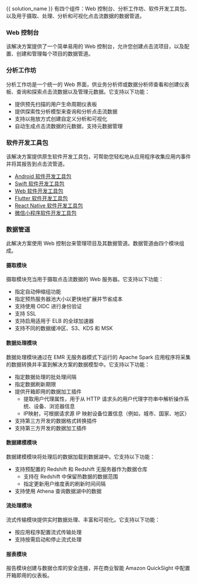 {{ solution_name }} 有四个组件：Web 控制台、分析工作坊、软件开发工具包、以及用于摄取、处理、分析和可视化点击流数据的数据管道。

### Web 控制台

该解决方案提供了一个简单易用的 Web 控制台，允许您创建点击流项目，以及配置、创建和管理每个项目的数据管道。

### 分析工作坊

分析工作坊是一个统一的 Web 界面，供业务分析师或数据分析师查看和创建仪表板、查询和探索点击流数据以及管理元数据。它支持以下功能：

- 提供预先扫描的用户生命周期仪表板
- 提供探索性分析模型来查询和分析点击流数据
- 支持以拖放方式创建自定义分析和可视化
- 自动生成点击流数据的元数据，支持元数据管理

### 软件开发工具包

该解决方案提供原生软件开发工具包，可帮助您轻松地从应用程序收集应用内事件并将其报告到点击流管道。

- [Android 软件开发工具包][clickstream-andriod]
- [Swift 软件开发工具包][clickstream-swift]
- [Web 软件开发工具包][clickstream-web]
- [Flutter 软件开发工具包][clickstream-flutter]
- [React Native 软件开发工具包][clickstream-rn]
- [微信小程序软件开发工具包][clickstream-wechat]

### 数据管道

此解决方案使用 Web 控制台来管理项目及其数据管道。数据管道由四个模块组成。

#### 摄取模块

摄取模块充当用于摄取点击流数据的 Web 服务器。它支持以下功能：

- 指定自动伸缩组功能
- 指定预热服务器池大小以更快地扩展并节省成本
- 支持使用 OIDC 进行身份验证
- 支持 SSL
- 支持启用适用于 ELB 的全球加速器
- 支持不同的数据缓冲区、S3、KDS 和 MSK

#### 数据处理模块

数据处理模块通过在 EMR 无服务器模式下运行的 Apache Spark 应用程序将采集的数据转换并丰富到解决方案的数据模型中。它支持以下功能：

- 指定数据处理的批处理间隔
- 指定数据刷新期限
- 提供开箱即用的数据加工插件
  - 提取用户代理属性，用于从 HTTP 请求头的用户代理字符串中解析操作系统、设备、浏览器信息
  - IP映射，可根据请求源 IP 映射设备位置信息（例如，城市、国家、地区）
- 支持第三方开发的数据格式转换插件
- 支持第三方开发的数据加工插件

#### 数据建模模块

数据建模模块将处理后的数据加载到数据湖中。它支持以下功能：

- 支持预配置的 Redshift 和 Redshift 无服务器作为数据仓库
  - 支持在 Redshift 中保留热数据的数据范围
  - 指定更新用户维度表的刷新时间间隔
- 支持使用 Athena 查询数据湖中的数据

#### 流处理模块

流式传输模块提供实时数据处理、丰富和可视化。它支持以下功能：

- 按应用程序配置流式传输处理
- 支持按需启动和停止流式处理

#### 报表模块

报告模块创建与数据仓库的安全连接，并在商业智能 Amazon QuickSight 中配置开箱即用的仪表板。

[clickstream-swift]: https://github.com/awslabs/clickstream-swift
[clickstream-andriod]: https://github.com/awslabs/clickstream-android
[clickstream-web]: https://github.com/awslabs/clickstream-web
[clickstream-flutter]: https://github.com/awslabs/clickstream-flutter
[clickstream-wechat]: https://github.com/awslabs/clickstream-wechat
[clickstream-rn]: https://github.com/awslabs/clickstream-react-native